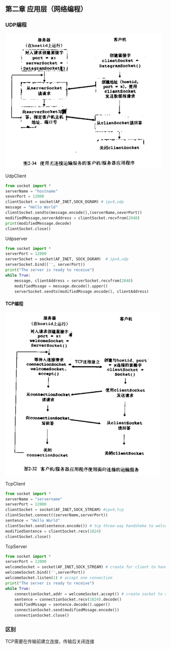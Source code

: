 ## 第二章 应用层（网络编程）

### UDP编程

<img src="../../img/udpprocess.png" alt="udpprocess" style="zoom:50%;" />

UdpClient

```python
from socket import *
serverName = "hostname"
severPort = 12000
clientSocket = socket(AF_INET,SOCK_DGRAM) # ipv4,udp
message = "Hello World"
clientSocket.sendto(message.encode(),(serverName,severPort))
modifiedMessage,serverAddress = clientSocket.recvfrom(2048)
print(modifiedMessage.decode)
clientSocket.close()
```

Udpserver

```py
from socket import *
serverPort = 12000
serverSocket = socket(AF_INET, SOCK_DGRAM)  # ipv4,udp
serverSocket.bind(('', serverPort))
print("The server is ready to receive")
while True:
    message, clientAddress = serverSocket.recvfrom(2048)
    modifiedMssage = message.decode().upper()
    serverSocket.sendto(modifiedMssage.encode(), clientAddress)
```

#### TCP编程

<img src="../../img/tcpprocess.png" alt="tcpprocess" style="zoom:50%;" />

TcpClient

```py
from socket import *
serverName = "servername"
serverPort = 12000
clientSocket = socket(AF_INET,SOCK_STREAM) #ipv4,tcp
clientSocket.connect((serverName,serverPort))
sentence = "Hello World"
clientSocket.send(sentence.encode()) # tcp three-way handshake to welcomesocket
modifiedSentence = clientSocket.recv(1024)
clientSocket.close()
```

TcpServer

```python
from socket import *
serverPort = 12000
welcomeSocket = socket(AF_INET,SOCK_STREAM) # create for client to handshake
welcomeSocket.bind(('',serverPort))
welcomeSocket.listen(1) # accept one connection
print("The server is ready to receive")
while True:
    connectionSocket,addr = welcomeSocket.accept() # create socket to connect to client
    sentence = connectionSocket.recv(1024).decode()
    modifiedMssage = sentence.decode().upper()
    connectionSocket.send(modifiedMssage.encode())
    connectionSocket.close()
```

### 区别

TCP需要在传输前建立连接，传输后关闭连接
